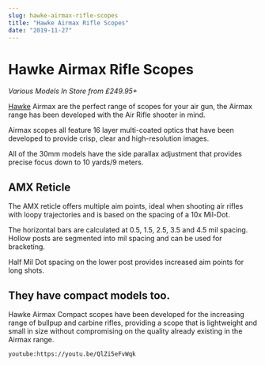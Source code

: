 ```yaml
---
slug: hawke-airmax-rifle-scopes
title: "Hawke Airmax Rifle Scopes"
date: "2019-11-27"
---
```


# **Hawke Airmax Rifle Scopes**

_Various Models In Store from £249.95+_

[Hawke](/brand/hawke/) Airmax are the perfect range of scopes for your air gun, the Airmax range has been developed with the Air Rifle shooter in mind.

Airmax scopes all feature 16 layer multi-coated optics that have been developed to provide crisp, clear and high-resolution images.

All of the 30mm models have the side parallax adjustment that provides precise focus down to 10 yards/9 meters.

## AMX Reticle

The AMX reticle offers multiple aim points, ideal when shooting air rifles with loopy trajectories and is based on the spacing of a 10x Mil-Dot.

The horizontal bars are calculated at 0.5, 1.5, 2.5, 3.5 and 4.5 mil spacing. Hollow posts are segmented into mil spacing and can be used for bracketing.

Half Mil Dot spacing on the lower post provides increased aim points for long shots.

## They have compact models too.

Hawke Airmax Compact scopes have been developed for the increasing range of bullpup and carbine rifles, providing a scope that is lightweight and small in size without compromising on the quality already existing in the Airmax range.

`youtube:https://youtu.be/QlZi5eFvWqk`
